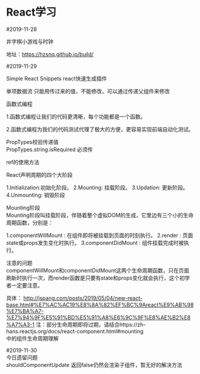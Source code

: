 # React学习
#2019-11-28  

井字棋小游戏与时钟  

地址：https://hzsnq.github.io/build/  

#2019-11-29  

Simple React Snippets  react快速生成插件  

单项数据流 只能用传过来的值，不能修改，可以通过传递父组件来修改  

函数式编程

1.函数式编程让我们的代码更清晰，每个功能都是一个函数。  

2.函数式编程为我们的代码测试代理了极大的方便，更容易实现前端自动化测试。  

PropTypes校验传递值  
PropTypes.string.isRequired 必须传

ref的使用方法

React声明周期的四个大阶段  

1.Initialization:初始化阶段。
2.Mounting: 挂载阶段。
3.Updation: 更新阶段。
4.Unmounting: 销毁阶段

Mounting阶段  
Mounting阶段叫挂载阶段，伴随着整个虚拟DOM的生成，它里边有三个小的生命周期函数，分别是：  

1.componentWillMount : 在组件即将被挂载到页面的时刻执行。
2.render : 页面state或props发生变化时执行。
3.componentDidMount : 组件挂载完成时被执行。  

注意的问题  
componentWillMount和componentDidMount这两个生命周期函数，只在页面刷新时执行一次，而render函数是只要有state和props变化就会执行，这个初学者一定要注意。  

具体： http://jspang.com/posts/2019/05/04/new-react-base.html#%E7%AC%AC19%E8%8A%82%EF%BC%9Areact%E9%AB%98%E7%BA%A7-%E7%94%9F%E5%91%BD%E5%91%A8%E6%9C%9F%E8%AE%B2%E8%A7%A3-1
注：部分生命周期即将过期，请结合https://zh-hans.reactjs.org/docs/react-component.html#mounting  
中的组件生命周期理解

#2019-11-30  
今日遗留问题  
shouldComponentUpdate  返回false仍然会渲染子组件，暂无好的解决方法  


